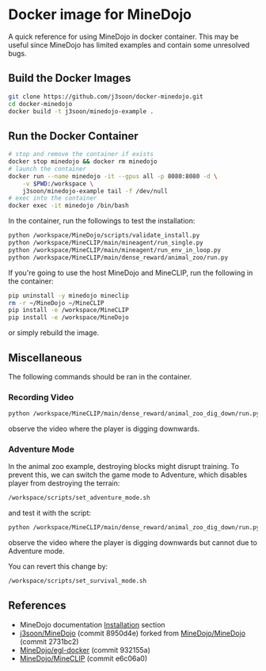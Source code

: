 # Docker image for MineDojo

A quick reference for using MineDojo in docker container. This may be useful since MineDojo has limited examples and contain some unresolved bugs.

## Build the Docker Images

```sh
git clone https://github.com/j3soon/docker-minedojo.git
cd docker-minedojo
docker build -t j3soon/minedojo-example .
```

## Run the Docker Container

```sh
# stop and remove the container if exists
docker stop minedojo && docker rm minedojo
# launch the container
docker run --name minedojo -it --gpus all -p 8080:8080 -d \
    -v $PWD:/workspace \
    j3soon/minedojo-example tail -f /dev/null
# exec into the container
docker exec -it minedojo /bin/bash
```

In the container, run the followings to test the installation:

```sh
python /workspace/MineDojo/scripts/validate_install.py
python /workspace/MineCLIP/main/mineagent/run_single.py
python /workspace/MineCLIP/main/mineagent/run_env_in_loop.py
python /workspace/MineCLIP/main/dense_reward/animal_zoo/run.py
```

If you're going to use the host MineDojo and MineCLIP, run the following in the container:

```sh
pip uninstall -y minedojo mineclip
rm -r ~/MineDojo ~/MineCLIP
pip install -e /workspace/MineCLIP
pip install -e /workspace/MineDojo
```

or simply rebuild the image.

## Miscellaneous

The following commands should be ran in the container.

### Recording Video

```sh
python /workspace/MineCLIP/main/dense_reward/animal_zoo_dig_down/run.py
```

observe the video where the player is digging downwards.

### Adventure Mode

In the animal zoo example, destroying blocks might disrupt training. To prevent this, we can switch the game mode to Adventure, which disables player from destroying the terrain:

```sh
/workspace/scripts/set_adventure_mode.sh
```

and test it with the script:

```sh
python /workspace/MineCLIP/main/dense_reward/animal_zoo_dig_down/run.py
```

observe the video where the player is digging downwards but cannot due to Adventure mode.

You can revert this change by:

```sh
/workspace/scripts/set_survival_mode.sh
```

## References

- MineDojo documentation [Installation](https://docs.minedojo.org/sections/getting_started/install.html) section
- [j3soon/MineDojo](https://github.com/j3soon/MineDojo) (commit 8950d4e) forked from [MineDojo/MineDojo](https://github.com/MineDojo/MineDojo) (commit 2731bc2)
- [MineDojo/egl-docker](https://github.com/MineDojo/egl-docker) (commit 932155a)
- [MineDojo/MineCLIP](https://github.com/MineDojo/MineCLIP) (commit e6c06a0)
